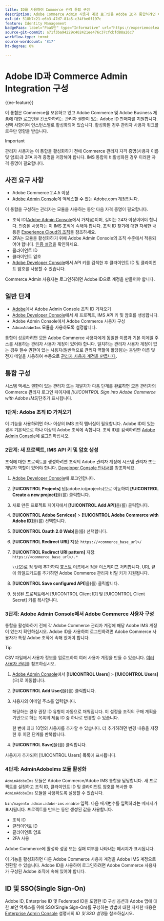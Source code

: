 ```yaml
---
title: ID를 사용하여 Commerce 관리 통합 구성
description: Adobe Commerce Admin 사용자 계정 로그인을 Adobe ID과 통합하려면 이 선택적 절차를 따르십시오.
exl-id: 518b7c21-e6b3-47d7-81a5-c34fbe0f197c
feature: Identity Management
badgePaas: label="PaaS만" type="Informative" url="https://experienceleague.adobe.com/en/docs/commerce/user-guides/product-solutions" tooltip="Adobe Commerce 온 클라우드 프로젝트(Adobe 관리 PaaS 인프라) 및 온프레미스 프로젝트에만 적용됩니다."
source-git-commit: a71f3ba94229c402421ee476c37cfcbfd88a26c7
workflow-type: tm+mt
source-wordcount: '817'
ht-degree: 0%

---
```


# Adobe ID과 Commerce Admin Integration 구성

{{ee-feature}}

이 통합은 Commerce을 보유하고 있고 Adobe Commerce 및 Adobe Business 제품에 대한 로그인을 간소화하려는 관리자 권한이 있는 Adobe ID 판매자를 지원합니다. 선택 사항이며 인스턴스별로 활성화되어 있습니다. 활성화된 경우 관리자 사용자 워크플로우만 영향을 받습니다. 

>[!IMPORTANT]
>
>관리자 사용자는 이 통합을 활성화하기 전에 Commerce 관리자 자격 증명(사용자 이름 및 암호)과 2FA 자격 증명을 저장해야 합니다. IMS 통합이 비활성화된 경우 이러한 자격 증명이 필요합니다.

## 사전 요구 사항

* Adobe Commerce 2.4.5 이상
* [Adobe Admin Console](https://adminconsole.adobe.com/)에 액세스할 수 있는 Adobe.com 계정입니다.

이 통합을 구성하는 관리자는 모듈을 사용하는 동안 다음 자격 증명이 필요합니다.

* 조직 ID([Adobe Admin Console](https://adminconsole.adobe.com/)에서 가져옴)이며, 길이는 24자 이상이어야 합니다. 인증된 사용자는 이 IMS 조직에 속해야 합니다. 조직 ID 찾기에 대한 자세한 내용은 [Experience Cloud의 조직](https://experienceleague.adobe.com/docs/core-services/interface/administration/organizations.html)을 참조하세요.
* 2FA는 모듈을 활성화하기 위해 Adobe Admin Console의 조직 수준에서 적용되어야 합니다. [인증 설정](https://helpx.adobe.com/enterprise/using/authentication-settings.html#two-step-verification)을 확인하세요.
* 클라이언트 ID
* 클라이언트 암호
* [Adobe Developer Console](https://developer.adobe.com/developer-console/docs/guides/credentials/)에서 API 키를 검색한 후 클라이언트 ID 및 클라이언트 암호를 사용할 수 있습니다.

Commerce Admin 사용자는 로그인하려면 Adobe ID으로 계정을 만들어야 합니다.

## 일반 단계

* [Adobe](https://adminconsole.adobe.com/)에서 Adobe Admin Console 조직 ID 가져오기
* [Adobe Developer Console](https://developer.adobe.com/)에서 새 프로젝트, IMS API 키 및 암호를 생성합니다.
* Adobe Admin Console에서 Adobe Commerce 사용자 구성
* `AdminAdobeIms` 모듈을 사용하도록 설정합니다.

통합이 성공하려면 모든 Adobe Commerce 사용자에게 동일한 이름과 기본 이메일 주소를 사용하는 관리자 사용자 계정이 있어야 합니다. 일치하는 관리자 사용자 계정이 없는 경우 필수 권한이 있는 사용자(일반적으로 관리자 역할이 할당됨)는 동일한 이름 및 전자 메일을 사용하여 수동으로 [관리자 사용자 계정을 만듭니다](../systems/permissions-users-all.md#create-a-user).

## 통합 구성

시스템 액세스 권한이 있는 관리자 또는 개발자가 다음 단계를 완료하면 모든 관리자의 Commerce 관리자 로그인 페이지에 _[!UICONTROL Sign into Adobe Commerce with Adobe IMS]_&#x200B;단추가 표시됩니다.

### 1단계: Adobe 조직 ID 가져오기

이 기능을 사용하려면 하나 이상의 IMS 조직 멤버십이 필요합니다. Adobe ID이 있는 경우 기본적으로 하나 이상의 Adobe 조직에 속합니다. 조직 ID를 검색하려면 [Adobe Admin Console](https://adminconsole.adobe.com/)에 로그인하십시오.

### 2단계: 새 프로젝트, IMS API 키 및 암호 생성

조직에 대한 프로젝트를 생성하려면 조직의 Adobe 관리자 계정에 시스템 관리자 또는 개발자 역할이 있어야 합니다. [Developer Console 안내서](https://developer.adobe.com/developer-console/docs/guides/projects/)를 참조하세요.

1. [Adobe Developer Console](https://developer.adobe.com/)에 로그인합니다.
1. **[!UICONTROL Projects]** 탭(adobe.io/projects)으로 이동하여 **[!UICONTROL Create a new project]**&#x200B;을(를) 클릭합니다.
1. 새로 만든 프로젝트 페이지에서 **[!UICONTROL Add API]**&#x200B;을(를) 클릭합니다.
1. **[!UICONTROL Adobe Services]** > **[!UICONTROL Adobe Commerce with Adobe ID]**&#x200B;을(를) 선택합니다.
1. **[!UICONTROL Oauth 2.0 Web]**&#x200B;을(를) 선택합니다.
1. **[!UICONTROL Redirect URI]** 지정: `https://<commerce_base_url>/`
1. **[!UICONTROL Redirect URI pattern]** 지정: `https://<commerce_base_url>/.*`

   `\\`(으)로 점 앞에 추가하여 호스트 이름에서 점을 이스케이프 처리합니다. URL 끝에 와일드카드를 추가하면 Adobe Commerce 관리자 비밀 키가 지원됩니다.

1. **[!UICONTROL Save configured API]**&#x200B;을(를) 클릭합니다.
1. 생성된 프로젝트에서 [!UICONTROL Client ID] 및 [!UICONTROL Client Secret] 키를 복사합니다.

### 3단계: Adobe Admin Console에서 Adobe Commerce 사용자 구성

통합을 활성화하기 전에 각 Adobe Commerce 관리자 계정에 해당 Adobe IMS 계정이 있는지 확인하십시오. Adobe ID을 사용하여 로그인하려면 Adobe Commerce 사용자가 특정 Adobe 조직에 속해 있어야 합니다.

>[!TIP]
>
>CSV 파일에서 사용자 정보를 업로드하여 여러 사용자 계정을 만들 수 있습니다. [여러 사용자 관리](https://helpx.adobe.com/enterprise/using/bulk-upload-users.html)를 참조하십시오.

1. [Adobe Admin Console](https://helpx.adobe.com/enterprise/using/admin-console.html)에서 **[!UICONTROL Users]** > **[!UICONTROL Users]**(으)로 이동합니다.

1. **[!UICONTROL Add User]**&#x200B;을(를) 클릭합니다.

1. 사용자의 이메일 주소를 입력합니다.

   해당하는 경우 권장 ID 유형이 자동으로 채워집니다. 이 설정을 조직의 구매 계획을 기반으로 하는 목록의 제품 ID 중 하나로 변경할 수 있습니다.

   한 번에 최대 10명의 사용자를 추가할 수 있습니다. 더 추가하려면 변경 내용을 저장한 후 이전 단계를 반복합니다.

1. **[!UICONTROL Save]**&#x200B;을(를) 클릭합니다.

사용자가 추가되어 [!UICONTROL Users] 목록에 표시됩니다.

### 4단계: AdminAdobeIms 모듈 활성화

`AdminAdobeIms` 모듈은 Adobe Commerce/Adobe IMS 통합을 담당합니다. 새 프로젝트를 설정하고 조직 ID, 클라이언트 ID 및 클라이언트 암호를 복사한 후 `AdminAdobeIms` 모듈을 사용하도록 설정할 수 있습니다.

`bin/magento admin:adobe-ims:enable` 입력. 다음 매개변수를 입력하라는 메시지가 표시됩니다. 프로젝트를 만드는 동안 생성된 값을 사용합니다.

* 조직 ID
* 클라이언트 ID
* 클라이언트 암호
* 2FA 사용

Adobe Commerce에 활성화 성공 또는 실패 여부를 나타내는 메시지가 표시됩니다.

이 기능을 활성화하면 다른 Adobe Commerce 사용자 계정을 Adobe IMS 계정으로 전환할 수 있습니다. Adobe ID을 사용하여 로그인하려면 Adobe Commerce 사용자가 구성된 Adobe 조직에 속해 있어야 합니다.

## ID 및 SSO(Single Sign-On)

Adobe ID, Enterprise ID 및 Federated ID을 포함한 ID 구성 옵션과 Adobe 앱에 대한 보안 액세스를 위해 SSO(Single Sign-On)를 구성하는 방법에 대한 자세한 내용은 [Enterprise Admin Console](https://helpx.adobe.com/enterprise/using/set-up-identity.html) 설명서의 *ID 및 SSO 설정*&#x200B;을 참조하십시오.
